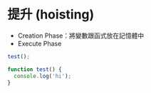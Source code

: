 # 提升 (hoisting)

* Creation Phase：將變數跟函式放在記憶體中
* Execute Phase


<!--
lexical environment 詞彙環境
execution content 執行環境
-->

```js
test();

function test() {
  console.log('hi');
}
```

<!--

```js
test();

var test = function () {
  console.log('hi');
}
```
-->